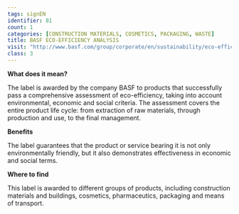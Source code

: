 ```yaml
---
tags: signEN
identifier: 81
count: 1
categories: [CONSTRUCTION MATERIALS, COSMETICS, PACKAGING, WASTE]
title: BASF ECO-EFFICIENCY ANALYSIS
visit: "http://www.basf.com/group/corporate/en/sustainability/eco-efficiency-analysis/eco-efficiency-analysis"
class: 3
---
```

**What does it mean?**

The label is awarded by the company BASF to products that successfully pass a comprehensive assessment of eco-efficiency, taking into account environmental, economic and social criteria. The assessment covers the entire product life cycle: from extraction of raw materials, through production and use, to the final management.

**Benefits**

The label guarantees that the product or service bearing it is not only environmentally friendly, but it also demonstrates effectiveness in economic and social terms.

**Where to find**

This label is awarded to different groups of products, including construction materials and buildings, cosmetics, pharmaceutics, packaging and means of transport.
